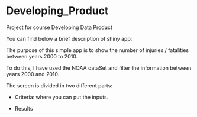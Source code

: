 Developing_Product
==================

Project for course Developing Data Product

You can find below a brief description of shiny app:

The purpose of this simple app is to show the number of injuries / fatalities between years 2000 to 2010.

To do this, I have used the NOAA dataSet and filter the information between years 2000 and 2010.

The screen is divided in two different parts:

* Criteria: where you can put the inputs.


* Results 
